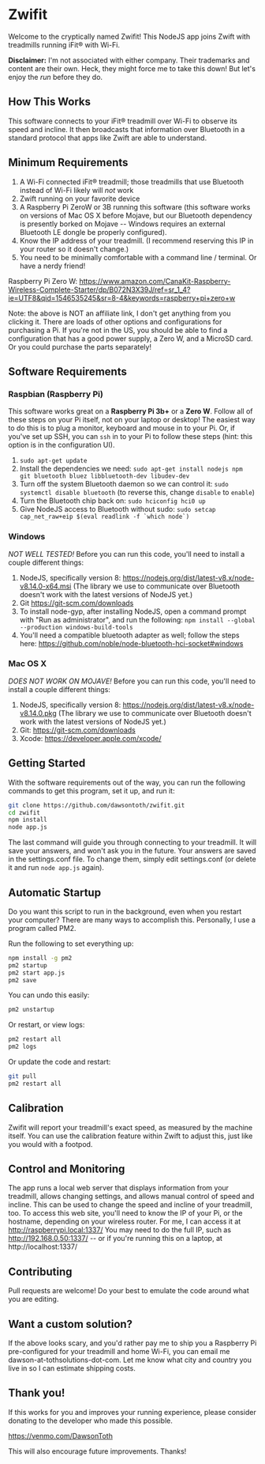 # Zwifit

Welcome to the cryptically named Zwifit! This NodeJS app joins Zwift with treadmills running iFit® with Wi-Fi.

**Disclaimer:** I'm not associated with either company. Their trademarks and content are their own.
Heck, they might force me to take this down! But let's enjoy the *run* before they do.

## How This Works

This software connects to your iFit® treadmill over Wi-Fi to observe its speed and incline. It then
broadcasts that information over Bluetooth in a standard protocol that apps like Zwift are able to
understand.

## Minimum Requirements

1. A Wi-Fi connected iFit® treadmill; those treadmills that use Bluetooth instead of Wi-Fi likely will *not* work
2. Zwift running on your favorite device
3. A Raspberry Pi ZeroW or 3B running this software (this software works on versions of Mac OS X before Mojave, but our Bluetooth dependency is presently borked on Mojave -- Windows requires an external Bluetooth LE dongle be properly configured).
4. Know the IP address of your treadmill. (I recommend reserving this IP in your router so it doesn't change.)
5. You need to be minimally comfortable with a command line / terminal. Or have a nerdy friend!

Raspberry Pi Zero W: https://www.amazon.com/CanaKit-Raspberry-Wireless-Complete-Starter/dp/B072N3X39J/ref=sr_1_4?ie=UTF8&qid=1546535245&sr=8-4&keywords=raspberry+pi+zero+w

Note: the above is NOT an affiliate link, I don't get anything from you clicking it. There are loads of other options and configurations for purchasing a Pi. If you're not in the US, you should be able to find a configuration that has a good power supply, a Zero W, and a MicroSD card. Or you could purchase the parts separately!

## Software Requirements

### Raspbian (Raspberry Pi)

This software works great on a **Raspberry Pi 3b+** or a **Zero W**. Follow all of these steps on your Pi itself, not on
your laptop or desktop! The easiest way to do this is to plug a monitor, keyboard and mouse in to your
Pi. Or, if you've set up SSH, you can `ssh` in to your Pi to follow these steps (hint: this option is in the configuration UI).

1. `sudo apt-get update`
2. Install the dependencies we need: `sudo apt-get install nodejs npm git bluetooth bluez libbluetooth-dev libudev-dev`
3. Turn off the system Bluetooth daemon so we can control it: `sudo systemctl disable bluetooth` (to reverse this, change `disable` to `enable`)
4. Turn the Bluetooth chip back on: `sudo hciconfig hci0 up`
5. Give NodeJS access to Bluetooth without sudo: ```sudo setcap cap_net_raw+eip $(eval readlink -f `which node`)```

### Windows

*NOT WELL TESTED!* Before you can run this code, you'll need to install a couple different things:

1. NodeJS, specifically version 8: https://nodejs.org/dist/latest-v8.x/node-v8.14.0-x64.msi (The library we use to communicate over Bluetooth doesn't work with the latest versions of NodeJS yet.)
2. Git https://git-scm.com/downloads
3. To install node-gyp, after installing NodeJS, open a command prompt with "Run as administrator", and run the following: `npm install --global --production windows-build-tools`
3. You'll need a compatible bluetooth adapter as well; follow the steps here: https://github.com/noble/node-bluetooth-hci-socket#windows

### Mac OS X

*DOES NOT WORK ON MOJAVE!* Before you can run this code, you'll need to install a couple different things:

1. NodeJS, specifically version 8: https://nodejs.org/dist/latest-v8.x/node-v8.14.0.pkg (The library we use to communicate over Bluetooth doesn't work with the latest versions of NodeJS yet.)
2. Git: https://git-scm.com/downloads
3. Xcode: https://developer.apple.com/xcode/

## Getting Started

With the software requirements out of the way, you can run the following commands to get this program, set it up, and run it:

```bash
git clone https://github.com/dawsontoth/zwifit.git
cd zwifit
npm install
node app.js
```

The last command will guide you through connecting to your treadmill. It will save your answers, and
won't ask you in the future. Your answers are saved in the settings.conf file. To change them, simply
edit settings.conf (or delete it and run `node app.js` again).

## Automatic Startup

Do you want this script to run in the background, even when you restart your computer? There are many
ways to accomplish this. Personally, I use a program called PM2.

Run the following to set everything up:

```bash
npm install -g pm2
pm2 startup
pm2 start app.js
pm2 save
```

You can undo this easily:

```bash
pm2 unstartup
```

Or restart, or view logs:

```bash
pm2 restart all
pm2 logs
```

Or update the code and restart:

```bash
git pull
pm2 restart all
```

## Calibration

Zwifit will report your treadmill's exact speed, as measured by the machine itself. You can use the calibration
feature within Zwift to adjust this, just like you would with a footpod.

## Control and Monitoring

The app runs a local web server that displays information from your treadmill, allows changing settings, and allows manual control of speed and incline. This can be used to change the speed and incline of your treadmill, too. To access this web site, you'll need to know the IP of your Pi, or the hostname, depending on your wireless router. For me, I can access it at http://raspberrypi.local:1337/ You may need to do the full IP, such as http://192.168.0.50:1337/ -- or if you're running this on a laptop, at http://localhost:1337/

## Contributing

Pull requests are welcome! Do your best to emulate the code around what you are editing.

## Want a custom solution?

If the above looks scary, and you'd rather pay me to ship you a Raspberry Pi pre-configured for your
treadmill and home Wi-Fi, you can email me dawson-at-tothsolutions-dot-com. Let me know what city and
country you live in so I can estimate shipping costs.

## Thank you!

If this works for you and improves your running experience, please consider donating to the developer
who made this possible.

https://venmo.com/DawsonToth

This will also encourage future improvements. Thanks!
